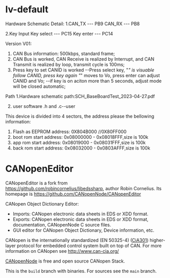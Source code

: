 # lv-default

Hardware Schematic Detail:
1.CAN_TX --- PB9
  CAN_RX --- PB8
  
2.Key Input
  Key select --- PC15
  Key enter  --- PC14

Version V01:
1. CAN Bus information: 500kbps, standard frame;
2. CAN Bus is worked, CAN Receive is realized by Interrupt, and CAN Transmit is realized by loop, transmit cycle is 100ms;
3. Press key to set CANID is worked
	--Press select key, "_" is visuable follow CANID, press key again "_" moves to Vo, press enter can adjust CANID and Vo;
	--if key is on aciton more than 5 seconds, adjust mode will be closed automatic;
	
Path 
1.Hardware schematic path:SCH_BaseBoardTest_2023-04-27.pdf

2. user software .h and .c--user

This device is divided into 4 sectors, the address please the bellowing information:
1. Flash as EEPROM address: 0X804B000  //0X80FF000
2.  boot rom start address: 0x08000000 - 0x08018FFF,size is 100k
3.  app  rom start address: 0x08019000 - 0x08031FFF,size is 100k
4.  back rom start address: 0x08032000 - 0x0803AFFF,size is 100k

CANopenEditor
=============
CANopenEditor is a fork from https://github.com/robincornelius/libedssharp, author Robin Cornelius.
Its homepage is https://github.com/CANopenNode/CANopenEditor

CANopen Object Dictionary Editor:
 - Imports: CANopen electronic data sheets in EDS or XDD format.
 - Exports: CANopen electronic data sheets in EDS or XDD format, documentation, CANopenNode C source files.
 - GUI editor for CANopen Object Dictionary, Device information, etc.

CANopen is the internationally standardized (EN 50325-4) ([CiA301](http://can-cia.org/standardization/technical-documents)) higher-layer protocol for embedded control system built on top of CAN. For more information on CANopen see http://www.can-cia.org/

[CANopenNode](https://github.com/CANopenNode/CANopenNode) is free and open source CANopen Stack.

This is the `build` branch with binaries. For sources see the `main` branch.
